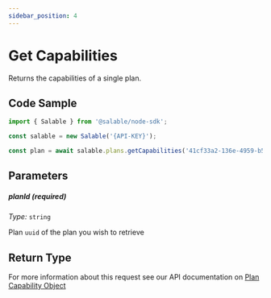 ```yaml
---
sidebar_position: 4
---
```


# Get Capabilities

Returns the capabilities of a single plan.

## Code Sample

```typescript
import { Salable } from '@salable/node-sdk';

const salable = new Salable('{API-KEY}');

const plan = await salable.plans.getCapabilities('41cf33a2-136e-4959-b5c7-73889ab94eff');
```

## Parameters

##### planId (_required_)

_Type:_ `string`

Plan `uuid` of the plan you wish to retrieve

## Return Type

For more information about this request see our API documentation on [Plan Capability Object](https://docs.salable.app/api#tag/Plans/operation/getPlanCapabilities)
